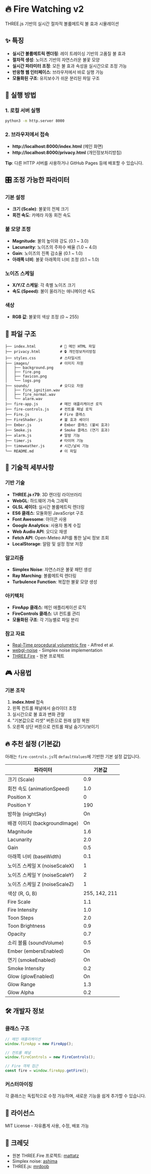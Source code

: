 # 🔥 Fire Watching v2

THREE.js 기반의 실시간 절차적 볼륨메트릭 불 효과 시뮬레이션

## ✨ 특징

- **실시간 볼륨메트릭 렌더링**: 레이 트레이싱 기반의 고품질 불 효과
- **절차적 생성**: 노이즈 기반의 자연스러운 불꽃 모양
- **실시간 파라미터 조정**: 모든 불 효과 속성을 실시간으로 조정 가능
- **반응형 웹 인터페이스**: 브라우저에서 바로 실행 가능
- **모듈화된 구조**: 유지보수가 쉬운 분리된 파일 구조

## 🚀 실행 방법

### 1. 로컬 서버 실행
```bash
python3 -m http.server 8000
```

### 2. 브라우저에서 접속
- **http://localhost:8000/index.html** (메인 화면)
- **http://localhost:8000/privacy.html** (개인정보처리방침)

**Tip**: 다른 HTTP 서버를 사용하거나 GitHub Pages 등에 배포할 수 있습니다.

## 🎛️ 조정 가능한 파라미터

### 기본 설정
- **크기 (Scale)**: 불꽃의 전체 크기
- **회전 속도**: 카메라 자동 회전 속도

### 불 모양 조정
- **Magnitude**: 불의 높이와 강도 (0.1 ~ 3.0)
- **Lacunarity**: 노이즈의 주파수 배율 (1.0 ~ 4.0)
- **Gain**: 노이즈의 진폭 감소율 (0.1 ~ 1.0)
- **아래쪽 너비**: 불꽃 아래쪽의 너비 조정 (0.1 ~ 1.0)

### 노이즈 스케일
- **X/Y/Z 스케일**: 각 축별 노이즈 크기
- **속도 (Speed)**: 불이 올라가는 애니메이션 속도

### 색상
- **RGB 값**: 불꽃의 색상 조정 (0 ~ 255)

## 📁 파일 구조

```plaintext
├── index.html           # 🎯 메인 HTML 파일
├── privacy.html         # 🔒 개인정보처리방침
├── styles.css           # 스타일시트
├── images/              # 이미지 자원
│   ├── background.png
│   ├── fire.png
│   ├── favicon.png
│   └── logs.png
├── sounds/              # 오디오 자원
│   ├── fire_ignition.wav
│   ├── fire_normal.wav
│   └── alarm.wav
├── fire-app.js          # 메인 애플리케이션 로직
├── fire-controls.js     # 컨트롤 패널 로직
├── Fire.js              # Fire 클래스
├── FireShader.js        # 불 효과 셰이더
├── Ember.js             # Ember 클래스 (불씨 효과)
├── Smoke.js             # Smoke 클래스 (연기 효과)
├── alarm.js             # 알람 기능
├── timer.js             # 타이머 기능
├── timeweather.js       # 시간/날씨 기능
└── README.md            # 이 파일
```

## 🔧 기술적 세부사항

### 기반 기술
- **THREE.js r79**: 3D 렌더링 라이브러리
- **WebGL**: 하드웨어 가속 그래픽
- **GLSL 셰이더**: 실시간 볼륨메트릭 렌더링
- **ES6 클래스**: 모듈화된 JavaScript 구조
- **Font Awesome**: 아이콘 사용
- **Google Analytics**: 사용자 통계 수집
- **Web Audio API**: 오디오 재생
- **Fetch API**: Open-Meteo API를 통한 날씨 정보 조회
- **LocalStorage**: 알람 및 설정 정보 저장

### 알고리즘
- **Simplex Noise**: 자연스러운 불꽃 패턴 생성
- **Ray Marching**: 볼륨메트릭 렌더링
- **Turbulence Function**: 복잡한 불꽃 모양 생성

### 아키텍처
- **FireApp 클래스**: 메인 애플리케이션 로직
- **FireControls 클래스**: UI 컨트롤 관리
- **모듈화된 구조**: 각 기능별로 파일 분리

### 참고 자료
- [Real-Time procedural volumetric fire](http://dl.acm.org/citation.cfm?id=1230131) - Alfred et al.
- [webgl-noise](https://github.com/ashima/webgl-noise/blob/master/src/noise3D.glsl) - Simplex noise implementation
- [THREE.Fire](https://github.com/mattatz/THREE.Fire) - 원본 프로젝트

## 🎮 사용법

### 기본 조작
1. **index.html** 접속
2. 왼쪽 컨트롤 패널에서 슬라이더 조정
3. 실시간으로 불 효과 변화 관찰
4. "기본값으로 리셋" 버튼으로 원래 설정 복원
5. 오른쪽 상단 버튼으로 컨트롤 패널 숨기기/보이기

## 🔥 추천 설정 (기본값)

아래는 `fire-controls.js`의 `defaultValues`에 기반한 기본 설정 값입니다.

| 파라미터                        | 기본값               |
|-------------------------------|----------------------|
| 크기 (Scale)                   | 0.9                  |
| 회전 속도 (animationSpeed)     | 1.0                  |
| Position X                     | 0                    |
| Position Y                     | 190                  |
| 밤하늘 (nightSky)              | On                   |
| 배경 이미지 (backgroundImage)  | On                   |
| Magnitude                      | 1.6                  |
| Lacunarity                     | 2.0                  |
| Gain                           | 0.5                  |
| 아래쪽 너비 (baseWidth)         | 0.1                  |
| 노이즈 스케일 X (noiseScaleX)   | 1                    |
| 노이즈 스케일 Y (noiseScaleY)   | 2                    |
| 노이즈 스케일 Z (noiseScaleZ)   | 1                    |
| 색상 (R, G, B)                 | 255, 142, 211        |
| Fire Scale                     | 1.1                  |
| Fire Intensity                 | 1.0                  |
| Toon Steps                     | 2.0                  |
| Toon Brightness                | 0.9                  |
| Opacity                        | 0.7                  |
| 소리 볼륨 (soundVolume)        | 0.5                  |
| Ember (embersEnabled)          | On                   |
| 연기 (smokeEnabled)            | On                   |
| Smoke Intensity                | 0.2                  |
| Glow (glowEnabled)             | On                   |
| Glow Range                     | 1.3                  |
| Glow Alpha                     | 0.2                  |

## 🛠️ 개발자 정보

### 클래스 구조
```javascript
// 메인 애플리케이션
window.fireApp = new FireApp();

// 컨트롤 패널
window.fireControls = new FireControls();

// Fire 객체 접근
const fire = window.fireApp.getFire();
```

### 커스터마이징
각 클래스는 독립적으로 수정 가능하며, 새로운 기능을 쉽게 추가할 수 있습니다.

## 📄 라이선스

MIT License - 자유롭게 사용, 수정, 배포 가능

## 🙏 크레딧

- 원본 THREE.Fire 프로젝트: [mattatz](https://github.com/mattatz/THREE.Fire)
- Simplex noise: [ashima](https://github.com/ashima/webgl-noise)
- THREE.js: [mrdoob](https://github.com/mrdoob/three.js) 